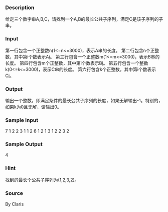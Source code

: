 
### Description
给定三个数字串A,B,C，请找到一个A,B的最长公共子序列，满足C是该子序列的子串。


### Input
第一行包含一个正整数n(1<=n<=3000)，表示A串的长度。
第二行包含n个正整数，其中第i个数表示A[i](1<=A[i]<=1000)。
第三行包含一个正整数m(1<=m<=3000)，表示B串的长度。
第四行包含m个正整数，其中第i个数表示B[i](1<=B[i]<=1000)。
第五行包含一个整数k(0<=k<=3000)，表示C串的长度。
第六行包含k个正整数，其中第i个数表示C[i](1<=C[i]<=1000)。


### Output
输出一个整数，即满足条件的最长公共子序列的长度，如果无解输出-1。特别的，如果k为0且无解，请输出0。


### Sample Input
7
1 2 2 3 1 1 2
6
1 2 1 3 1 2
2
3 2
### Sample Output
4
### Hint
找到的最长个公共子序列为(1,2,3,2)。

### Source
By Claris